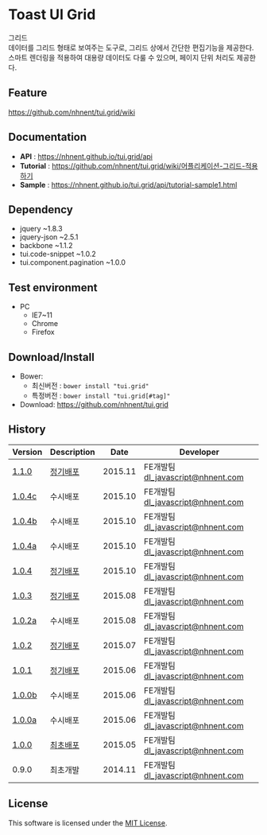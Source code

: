 Toast UI Grid
===============
그리드<br>
데이터를 그리드 형태로 보여주는 도구로, 그리드 상에서 간단한 편집기능을 제공한다.<br>
스마트 렌더링을 적용하여 대용량 데이터도 다룰 수 있으며, 페이지 단위 처리도 제공한다.

## Feature
https://github.com/nhnent/tui.grid/wiki

## Documentation
* **API** : https://nhnent.github.io/tui.grid/api
* **Tutorial** : https://github.com/nhnent/tui.grid/wiki/어플리케이션-그리드-적용하기
* **Sample** : https://nhnent.github.io/tui.grid/api/tutorial-sample1.html

## Dependency
* jquery ~1.8.3
* jquery-json ~2.5.1
* backbone ~1.1.2
* tui.code-snippet ~1.0.2
* tui.component.pagination ~1.0.0

## Test environment
* PC
	* IE7~11
	* Chrome
	* Firefox

## Download/Install
* Bower:
   * 최신버전 : `bower install "tui.grid"`
   * 특정버전 : `bower install "tui.grid[#tag]"`
* Download: https://github.com/nhnent/tui.grid

## History
| Version | Description | Date | Developer |
| ---- | ---- | ---- | ---- |
| <a href="https://nhnent.github.io/tui.grid/1.1.0">1.1.0</a> | [정기배포](https://github.com/nhnent/tui.grid/wiki/Release-Note#110) | 2015.11 | FE개발팀 <dl_javascript@nhnent.com> |
| <a href="https://nhnent.github.io/tui.grid/1.0.4c">1.0.4c</a> | 수시배포 | 2015.10 | FE개발팀 <dl_javascript@nhnent.com> |
| <a href="https://nhnent.github.io/tui.grid/1.0.4b">1.0.4b</a> | 수시배포 | 2015.10 | FE개발팀 <dl_javascript@nhnent.com> |
| <a href="https://nhnent.github.io/tui.grid/1.0.4a">1.0.4a</a> | 수시배포 | 2015.10 | FE개발팀 <dl_javascript@nhnent.com> |
| <a href="https://nhnent.github.io/tui.grid/1.0.4">1.0.4</a> | [정기배포](https://github.com/nhnent/tui.grid/wiki/Release-Note#104) | 2015.10 | FE개발팀 <dl_javascript@nhnent.com> |
| <a href="https://nhnent.github.io/tui.grid/1.0.3">1.0.3</a> | [정기배포](https://github.com/nhnent/tui.grid/wiki/Release-Note#103) | 2015.08 | FE개발팀 <dl_javascript@nhnent.com> |
| <a href="https://nhnent.github.io/tui.grid/1.0.2a">1.0.2a</a> | 수시배포 | 2015.08 | FE개발팀 <dl_javascript@nhnent.com> |
| <a href="https://nhnent.github.io/tui.grid/1.0.2">1.0.2</a> | [정기배포](https://github.com/nhnent/tui.grid/wiki/Release-Note#102) | 2015.07 | FE개발팀 <dl_javascript@nhnent.com> |
| <a href="https://nhnent.github.io/tui.grid/1.0.1">1.0.1</a> | [정기배포](https://github.com/nhnent/tui.grid/wiki/Release-Note#101) | 2015.06 | FE개발팀 <dl_javascript@nhnent.com> |
| <a href="https://nhnent.github.io/tui.grid/1.0.0b">1.0.0b</a> | 수시배포 | 2015.06 | FE개발팀 <dl_javascript@nhnent.com> |
| <a href="https://nhnent.github.io/tui.grid/1.0.0a">1.0.0a</a> | 수시배포 | 2015.06 | FE개발팀 <dl_javascript@nhnent.com> |
| <a href="https://nhnent.github.io/tui.grid/1.0.0">1.0.0</a> | [최초배포](https://github.com/nhnent/tui.grid/wiki/Release-Note#100) | 2015.05 | FE개발팀 <dl_javascript@nhnent.com> |
| 0.9.0 | 최초개발 | 2014.11 | FE개발팀 <dl_javascript@nhnent.com> |

## License
This software is licensed under the [MIT License](https://github.com/nhnent/tui.grid/blob/master/LICENSE).
